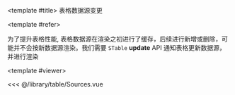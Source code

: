 <CodeRunner>
  
<template #title>
表格数据源变更
</template>
  
<template #refer>

为了提升表格性能, 表格数据源在渲染之初进行了缓存，后续进行新增或删除，可能并不会按新数据源渲染。我们需要 `STable` **update** API 通知表格更新数据源，并进行渲染

</template>
  
<template #viewer>
  <Viewer />
</template>
  
<<< @/library/table/Sources.vue
  
</CodeRunner>

<script setup lang="ts">
import Viewer from '@/library/table/Sources.vue'
</script>
